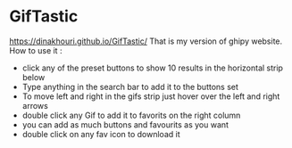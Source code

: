 # GifTastic
https://dinakhouri.github.io/GifTastic/
That is my version of ghipy website.
 How to use it :
- click any of the preset buttons to show 10 results in the horizontal strip below
- Type anything in the search bar to add it to the buttons set
- To move left and right in the gifs strip just hover over the left and right arrows
- double click any Gif to add it to favorits on the right column
- you can add as much buttons and favourits as you want
- double click on any fav icon to download it
